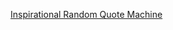 [Inspirational Random Quote Machine](https://prad1999.github.io/random_quote_machine_inspirational/)
